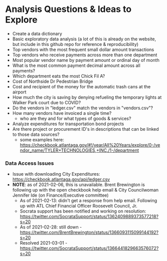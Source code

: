 # Analysis Questions & Ideas to Explore
* Create a data dictionary
* Basic exploratory data analysis (a lot of this is already on the website, but include in this github repo for reference & reproducibility)
* Top vendors with the most frequent small dollar amount transactions
* Top vendors who receive payments across more than one department
* Most popular vendor name by payment amount or ordinal day of month
* What is the most common payment decimal amount across all payments?
* Which department eats the most Chick Fil A?
* Cost of Northside Dr Pedestrian Bridge
* Cost and recipient of the money for the automatic trash cans at the airport
* How much the city is saving by denying refueling the temporary lights at Walker Park court due to COVID?
* Do the vendors in "ledger.csv" match the vendors in "vendors.csv"?
* How many vendors have invoiced a single time?
  - who are they and for what types of goods & services?
* Analyze expenditures for transportation bond projects
* Are there project or procurement ID's in descriptions that can be linked to those data sources?
  - some examples here: https://checkbook.atlantaga.gov/#!/year/All%20Years/explore/0-/vendor_name/TYLER+TECHNOLOGIES,+INC./1-/department

### Data Access Issues
- Issue with downloading City Expenditures: https://checkbook.atlantaga.gov/api/ledger.csv
- **NOTE**: as of 2021-02-06, this is unavailable.  Brent Brewington is following up with the open checkbook help email & City Councilwoman Jennifer Ide (on Finance/Executive committee)
  - As of 2021-02-13: didn't get a response from help email.  Following up with ATL Chief Financial Officer Roosevelt Council, Jr.
  - Socrata support has been notified and working on resolution: https://twitter.com/SocrataSupport/status/1362409889373577218?s=20
  - As of 2021-02-28: still down - https://twitter.com/BrentBrewington/status/1366093115099144192?s=20
  - Resolved 2021-03-01 - https://twitter.com/SocrataSupport/status/1366441829663576072?s=20
